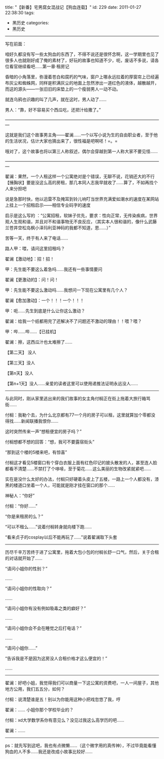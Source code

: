 title: "【新番】宅男腐女混战记【狗血连载】"
id: 229
date: 2011-01-27 22:38:30
tags: 
- 黑历史
categories: 
- 黑历史
---

写在前面：

咱好久都没有写一些太狗血的东西了，不得不说还是很怀念啊，这一学期里也见了很多人也就刚好成了俺的素材了，好玩的故事也知道不少，呃，废话不多说，请各位看官继续看吧……<!--more-->第一章·租房记

昏暗的小角落里，弥漫着苍白和腐朽的气味，窗户上哪永远拉着的厚窗帘上已经遍布灰尘和蜘蛛网，同样是积满灰尘的地面上忽然渗出一道红色的液体，越散越开，而这的源头——一张旧旧的床垫上的一个瘦弱男人一动不动。

就连乌鸦也识趣的叫了几声，就在这时，男人动了……

男人：“靠，好不容易买个西瓜吃，还把汁给撒了。”

—————————————————————————————————————

这就是我们这个故事男主角——翟澜……一个以写小说为生的自由职业者，至于他的生活状况，估计大家也猜出来了，很性福是吧啊呸！=。=

哦对了，这个故事也将以第三人称叙述，偶尔会穿越到第一人称大家不要见怪……

—————————————————————————————————————

翟澜：果然，一个人租这样一个公寓绝对是个错误，无聊不说，花销还大的不行【捶胸状】要是没这么高的房租，那几本同人志我早就收了……算了，不如再找个人来分担吧

说是急那时快，他以迅雷不及掩耳到铃儿响叮当世界充满爱如潮水的速度在某网站上挂上一个招租启示——相信专业码字的速度

启示是这么写的 ：“公寓招租，软妹子优先，要求：性向正常，无传染疾病，世界观人生观和谐，并且对不和谐事物无不良反应，（其实本人很和谐的，像什么武藤兰苍井空松岛枫小泽玛利亚神码的我都不知道，恩……）”

苦等一天，终于有人来了电话……

路人甲：喂，请问这里招租吗？

翟澜【激动地】：招！招！

甲：先生能不要这么着急吗……我还有一些事情要问

翟澜【更激动的】：问！问！

甲：先生能不要这么激动吗……我想问一下现在公寓里有几个人？

翟澜【愈加激动】：一个！！！一个！！！

甲：呃……先生到底是什么让你这么激动？

翟澜：给我一个纸都用完了还解决不了问题还不激动的理由！！喂？喂？

甲：哔……哔……【已挂机】

翟澜：擦，这西瓜汁也太难擦了……

【第二天】 没人

【第三天】没人

【第n天】没人

【第n+1天】没人……亲爱的读者这里可以使用递推法证明永远没人……

---------------------------------------------------------

与此同时，刚从家里逃出来的我们故事的女主角付榈正在街上拖着大旅行箱骂街……

付榈：我勒个去，为什么北京都有77一个月的房子可以租，这里就算加个零都没得找……新闻联播我恨你……

这时突然传来一声“想租便宜的房子吗？”

付榈想都不想的回答：“想，我可不要露宿街头”

“那到这个楼的5楼来吧，有惊喜”

付榈这才看见5楼窗口有个穿白衣服上面有红色印记的披头散发的人，甚至连人脸都看不清楚……不禁打了个哆嗦，至于菊花……这么美丽的生物改紧就紧吧……

实在是没什么太好的办法，付榈只好硬着头皮上了五楼，一路上一个人都没有，漆黑的楼道口坐着一个人，可能就是刚才挂在窗口的那个……

神秘人：“你好”

付榈：“你好……”

“你是来租房的么？”

“可以不租么……”说着付榈转身就向楼下跑……

“看来贞子的cosplay以后不能再玩了……”说着翟澜取下头套

-------------------------------------------------------------------

历尽千辛万苦终于进了公寓里，拖着大包小包的付榈长舒一口气，然后，关于合租的对话就开始了……

“请问小姐你的性别？”

……

“请问小姐你的性取向？”

……

“请问小姐你有没有例如吸毒之类的癖好？”

……

“请问小姐你会不会在睡觉之后打电话？”

……

“请问小姐你……”

“告诉我是不是因为这房没人合租价格才这么便宜的！”

……

------------------------------------------------------

翟澜：好吧小姐，我觉得我们可以商量一下这公寓的资费吧，一人一间屋子，其他地方公用，我们五五分，如何？

付榈：说清楚谁是五！别以为你能用这种小把戏忽悠了我，哼

翟澜：…… 小姐你那个学校毕业的？

付榈：xd大学数学系你有意见么？没见过我这么高学历的吧……

翟澜：……

----------------------------------------------------------

ps：就先写到这吧，我也有点微懒……（这个微字用的真传神），不过毕竟能看懂狗血的人不多……我还是改成小故事比较好……